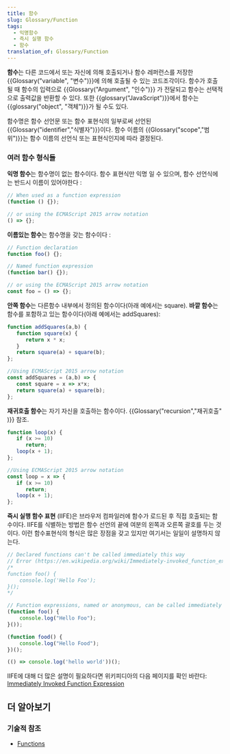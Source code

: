 ```yaml
---
title: 함수
slug: Glossary/Function
tags:
  - 익명함수
  - 즉시 실행 함수
  - 함수
translation_of: Glossary/Function
---
```

**함수**는 다른 코드에서 또는 자신에 의해 호출되거나 함수 레퍼런스를 저장한 {{Glossary("variable", "변수")}}에 의해 호출될 수 있는 코드조각이다. 함수가 호출될 때 함수의 입력으로 {{Glossary("Argument", "인수")}} 가 전달되고 함수는 선택적으로 출력값을 반환할 수 있다. 또한 {{glossary("JavaScript")}}에서 함수는 {{glossary("object", "객체")}}가 될 수도 있다.

함수명은 함수 선언문 또는 함수 표현식의 일부로써 선언된 {{Glossary("identifier","식별자")}}이다. 함수 이름의 {{Glossary("scope","범위")}}는 함수 이름의 선언식 또는 표현식인지에 따라 결정된다.

### 여러 함수 형식들

**익명 함수**는 함수명이 없는 함수이다. 함수 표현식만 익명 일 수 있으며, 함수 선언식에는 반드시 이름이 있어야한다 :

```js
// When used as a function expression
(function () {});

// or using the ECMAScript 2015 arrow notation
() => {};
```

**이름있는 함수**는 함수명을 갖는 함수이다 :

```js
// Function declaration
function foo() {};

// Named function expression
(function bar() {});

// or using the ECMAScript 2015 arrow notation
const foo = () => {};
```

**안쪽 함수**는 다른함수 내부에서 정의된 함수이다(아래 예에서는 square). **바깥 함수**는 함수를 포함하고 있는 함수이다(아래 예에서는 addSquares):

```js
function addSquares(a,b) {
   function square(x) {
      return x * x;
   }
   return square(a) + square(b);
};

//Using ECMAScript 2015 arrow notation
const addSquares = (a,b) => {
   const square = x => x*x;
   return square(a) + square(b);
};
```

**재귀호출 함수**는 자기 자신을 호출하는 함수이다. {{Glossary("recursion","재귀호출" )}} 참조.

```js
function loop(x) {
   if (x >= 10)
      return;
   loop(x + 1);
};

//Using ECMAScript 2015 arrow notation
const loop = x => {
   if (x >= 10)
      return;
   loop(x + 1);
};
```

**즉시 실행 함수 표현** (IIFE)은 브라우저 컴파일러에 함수가 로드된 후 직접 호출되는 함수이다. IIFE를 식별하는 방법은 함수 선언의 끝에 여분의 왼쪽과 오른쪽 괄호를 두는 것이다. 이런 함수표현식의 형식은 많은 장점을 갖고 있지만 여기서는 일일이 설명하지 않는다.

```js
// Declared functions can't be called immediately this way
// Error (https://en.wikipedia.org/wiki/Immediately-invoked_function_expression)
/*
​function foo() {
    console.log('Hello Foo');
}();
*/

// Function expressions, named or anonymous, can be called immediately
(function foo() {
    console.log("Hello Foo");
}());

(function food() {
    console.log("Hello Food");
})();

(() => console.log('hello world'))();
```

IIFE에 대해 더 많은 설명이 필요하다면 위키피디아의 다음 페이지를 확인 바란다: [Immediately Invoked Function Expression](https://en.wikipedia.org/wiki/Immediately-invoked_function_expression)

## 더 알아보기

### 기술적 참조

- [Functions](/ko/docs/Web/JavaScript/Guide/Functions "en-US/docs/Web/JavaScript/Guide/Functions")

